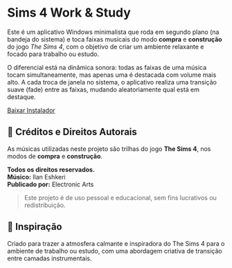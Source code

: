 # Sims 4 Work & Study

Este é um aplicativo Windows minimalista que roda em segundo plano (na bandeja do sistema) e toca faixas musicais do modo **compra** e **construção** do jogo *The Sims 4*, com o objetivo de criar um ambiente relaxante e focado para trabalho ou estudo.

O diferencial está na dinâmica sonora: todas as faixas de uma música tocam simultaneamente, mas apenas uma é destacada com volume mais alto. A cada troca de janela no sistema, o aplicativo realiza uma transição suave (fade) entre as faixas, mudando aleatoriamente qual está em destaque.

[Baixar Instalador](https://drive.google.com/file/d/1J5kAGRrvPph2LWHu_LI4qCfzven-XH5D/view?usp=sharing)

## 🎵 Créditos e Direitos Autorais

As músicas utilizadas neste projeto são trilhas do jogo **The Sims 4**, nos modos de **compra** e **construção**.

**Todos os direitos reservados.**  
**Músico:** Ilan Eshkeri  
**Publicado por:** Electronic Arts

> Este projeto é de uso pessoal e educacional, sem fins lucrativos ou redistribuição.

## 🧠 Inspiração

Criado para trazer a atmosfera calmante e inspiradora do The Sims 4 para o ambiente de trabalho ou estudo, com uma abordagem criativa de transição entre camadas instrumentais.

